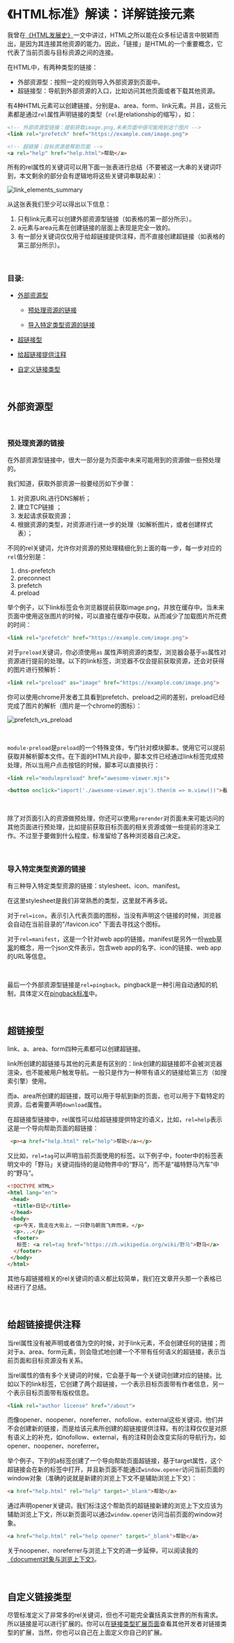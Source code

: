 # 《HTML标准》解读：详解链接元素

我曾在[《HTML发展史》](./1.6&1.8.md#3-第一个html页面的诞生)一文中讲过，HTML之所以能在众多标记语言中脱颖而出，是因为其连接其他资源的能力。因此，「链接」是HTML的一个重要概念，它代表了当前页面与目标资源之间的连接。

在HTML中，有两种类型的链接：

- 外部资源型：按照一定的规则导入外部资源到页面中。
- 超链接型：导航到外部资源的入口，比如访问其他页面或者下载其他资源。

有4种HTML元素可以创建链接，分别是a、area、form、link元素。并且，这些元素都是通过`rel`属性声明链接的类型（`rel`是relationship的缩写），如：

```html
<!-- 外部资源型链接：提前获取image.png,未来页面中很可能用到这个图片 -->
<link rel="prefetch" href="https://example.com/image.png">

<!-- 超链接：目标资源是帮助页面 -->
<a rel="help" href="help.html">帮助</a>
```

所有的rel属性的关键词可以用下面一张表进行总结（不要被这一大串的关键词吓到，本文剩余的部分会有逻辑地将这些关键词串联起来）：

![link_elements_summary](assets/chapter4/link_elements_summary.jpg)

从这张表我们至少可以得出以下信息：

1. 只有link元素可以创建外部资源型链接（如表格的第一部分所示）。
2. a元素与area元素在创建链接的层面上表现是完全一致的。
3. 有一部分关键词仅仅用于给超链接提供注释，而不直接创建超链接（如表格的第三部分所示）。


<br/>


### 目录:

- [外部资源型](#外部资源型)

  * [预处理资源的链接](#预处理资源的链接)

  * [导入特定类型资源的链接](#导入特定类型资源的链接)

- [超链接型](#超链接型)

- [给超链接提供注释](#给超链接提供注释)

- [自定义链接类型](#自定义链接类型)
<br/>


## 外部资源型
<br/>


### 预处理资源的链接

在外部资源型链接中，很大一部分是为页面中未来可能用到的资源做一些预处理的。

我们知道，获取外部资源一般要经历如下步骤：

1. 对资源URL进行DNS解析；
2. 建立TCP链接 ；
3. 发起请求获取资源；
4. 根据资源的类型，对资源进行进一步的处理（如解析图片，或者创建样式表）；

不同的rel关键词，允许你对资源的预处理精细化到上面的每一步，每一步对应的`rel`值分别是：

1. dns-prefetch
2. preconnect
3. prefetch
4. preload

举个例子，以下link标签会令浏览器提前获取image.png，并放在缓存中。当未来页面中使用这张图片的时候，可以直接在缓存中获取，从而减少了加载图片所花费的时间：

```html
<link rel="prefetch" href="https://example.com/image.png">
```

对于`preload`关键词，你必须使用`as` 属性声明资源的类型，浏览器会基于`as`属性对资源进行提前的处理。以下的link标签，浏览器不仅会提前获取资源，还会对获得的图片进行预解析：

```html
<link rel="preload" as="image" href="https://example.com/image.png">
```

你可以使用chrome开发者工具看到prefetch、preload之间的差别，preload已经完成了图片的解析（图片是一个chrome的图标）：

![prefetch_vs_preload](assets/chapter4/prefetch_vs_preload.jpeg)

<br />

`module-preload`是`preload`的一个特殊变体，专门针对模块脚本。使用它可以提前获取并解析脚本文件。在下面的HTML片段中，脚本文件已经通过link标签完成预处理，所以当用户点击按钮的时候，脚本可以直接执行：

```html
<link rel="modulepreload" href="awesome-viewer.mjs">

<button onclick="import('./awesome-viewer.mjs').then(m => m.view())">看看有啥</button>
```

<br />

除了对页面引入的资源做预处理，你还可以使用`prerender`对页面未来可能访问的其他页面进行预处理，比如提前获取目标页面的相关资源或做一些提前的渲染工作。不过至于要做到什么程度，标准留给了各种浏览器自己决定。


<br/>


### 导入特定类型资源的链接

有三种导入特定类型资源的链接：stylesheet、icon、manifest。

在这里stylesheet是我们非常熟悉的类型，这里就不再多说。

对于`rel=icon`，表示引入代表页面的图标，当没有声明这个链接的时候，浏览器会自动在当前目录的"/favicon.ico" 下面去寻找这个图标。

对于`rel=manifest`，这是一个针对web app的链接。manifest是另外一份[web草案](https://www.w3.org/TR/appmanifest/)的概念，用一个json文件表示，包含web app的名字、icon的链接、web app的URL等信息。

<br />

最后一个外部资源型链接是`rel=pingback`。pingback是一种引用自动通知的机制，具体定义在[pingback标准](https://www.hixie.ch/specs/pingback/pingback)中。


<br/>


## 超链接型

link、a、area、form四种元素都可以创建超链接。

link所创建的超链接与其他的元素是有区别的：link创建的超链接即不会被浏览器渲染，也不能被用户触发导航。一般只是作为一种带有语义的链接给第三方（如搜索引擎）使用。

而a、area所创建的超链接，既可以用于导航到新的页面，也可以用于下载特定的资源，后者需要声明`download`属性。

在超链接型链接中，rel属性可以给超链接提供特定的语义，比如，`rel=help`表示这是一个导向帮助页面的超链接：

```html
 <p><a href="help.html" rel="help">帮助</a></p>
```

又比如，`rel=tag`可以声明当前页面使用的标签。以下例子中，footer中的标签表明文中的「野马」关键词指待的是动物界中的“野马”，而不是“福特野马汽车”中的“野马”。

```html
<!DOCTYPE HTML>
<html lang="en">
 <head>
  <title>日记</title>
 </head>
 <body>
  <p>今天，我走在大街上，一只野马朝我飞奔而来。</p>
  <p>...</p>
  <footer>
   标签: <a rel=tag href="https://zh.wikipedia.org/wiki/野马">野马</a>
  </footer>
 </body>
</html>
```

其他与超链接相关的rel关键词的语义都比较简单，我们在文章开头那一个表格已经进行了总结。


<br/>


## 给超链接提供注释

当rel属性没有被声明或者值为空的时候，对于link元素，不会创建任何的链接；而对于a、area、form元素，则会隐式地创建一个不带有任何语义的超链接，表示当前页面和目标资源没有关系。

当rel属性的值有多个关键词的时候，它会基于每一个关键词创建对应的链接。比如以下的link标签，它创建了两个超链接，一个表示目标页面带有作者信息，另一个表示目标页面带有版权信息。

```html
<link rel="author license" href="/about">
```

而像opener、noopener、noreferrer、nofollow、external这些关键词，他们并不会创建新的链接，而是给该元素所创建的超链接提供注释。有的注释仅仅是对原有语义上的补充，如nofollow、external，有的注释则会改变实际的导航行为，如opener、noopener、noreferrer。

举个例子，下列的a标签创建了一个导向帮助页面超链接，基于target属性，这个超链接会在新的标签中打开，并且新页面不能通过`window.opener`访问当前页面的window对象（准确的说就是新建的浏览上下文不是辅助浏览上下文）：

```html
<a href="help.html" rel="help" target="_blank">帮助</a>
```

通过声明opener关键词，我们标注这个帮助页的超链接新建的浏览上下文应该为辅助浏览上下文，所以新页面可以通过`window.opener`访问当前页面的window对象。

```html
<a href="help.html" rel="help opener" target="_blank">帮助</a>
```

关于noopener、noreferrer与浏览上下文的进一步延伸，可以阅读我的[《document对象与浏览上下文》](./3.1.1.md)。


<br/>


## 自定义链接类型

尽管标准定义了非常多的rel关键词，但也不可能完全囊括真实世界的所有需求。所以链接是可以进行扩展的。你可以在[链接类型扩展页面](https://microformats.org/wiki/existing-rel-values#HTML5_link_type_extensions)查看其他开发者对链接类型的扩展，当然，你也可以自己在上面定义你自己的扩展。
